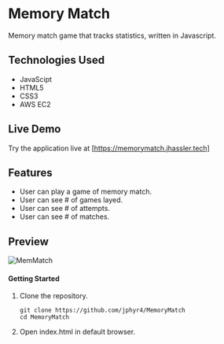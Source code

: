 # Memory Match

Memory match game that tracks statistics, written in Javascript.

## Technologies Used

- JavaScipt
- HTML5
- CSS3
- AWS EC2

## Live Demo

Try the application live at [https://memorymatch.jhassler.tech]

## Features

- User can play a game of memory match.
- User can see # of games layed.
- User can see # of attempts.
- User can see # of matches.

## Preview

![MemMatch](https://user-images.githubusercontent.com/35503354/72465190-92237300-378b-11ea-85ea-f175bfc3cba8.gif)

#### Getting Started

1. Clone the repository.

    ```shell
    git clone https://github.com/jphyr4/MemoryMatch
    cd MemoryMatch
    ```

2. Open index.html in default browser.
